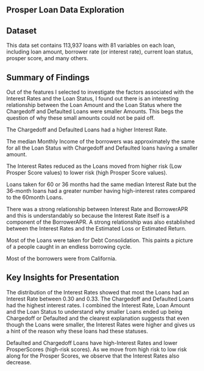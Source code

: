 ## Prosper Loan Data Exploration

## Dataset
This data set contains 113,937 loans with 81 variables on each loan, including loan amount, borrower rate (or interest rate), current loan status, prosper score, and many others.


## Summary of Findings

Out of the features I selected to investigate the factors associated with the Interest Rates and the Loan Status, I found out there is an interesting relationship between the Loan Amount and the Loan Status where the Chargedoff and Defaulted Loans were smaller Amounts. This begs the question of why these small amounts could not be paid off.

The Chargedoff and Defaulted Loans had a higher Interest Rate.

The median Monthly Income of the borrowers was approximately the same for all the Loan Status with Chargedoff and Defaulted loans having a smaller amount.

The Interest Rates reduced as the Loans moved from higher risk (Low Prosper Score values) to lower risk (high Prosper Score values).

Loans taken for 60 or 36 months had the same median Interest Rate but the 36-month loans had a greater number having high-interest rates compared to the 60month Loans.

There was a strong relationship between Interest Rate and BorrowerAPR and this is understandably so because the Interest Rate itself is a component of the BorrowerAPR. A strong relationship was also established between the Interest Rates and the Estimated Loss or Estimated Return.

Most of the Loans were taken for Debt Consolidation. This paints a picture of a people caught in an endless borrowing cycle.

Most of the borrowers were from California.


## Key Insights for Presentation

The distribution of the Interest Rates showed that most the Loans had an Interest Rate between 0.30 and 0.33.
The Chargedoff and Defaulted Loans had the highest interest rates. I combined the Interest Rate, Loan Amount and the Loan Status to understand why smaller Loans ended up being Chargedoff or Defaulted and the clearest explanation suggests that even though the Loans were smaller, the Interest Rates were higher and gives us a hint of the reason why these loans had these statuses.

Defaulted and Chargedoff Loans have high-Interest Rates and lower ProsperScores (high-risk scores). As we move from high risk to low risk along for the Prosper Scores, we observe that the Interest Rates also decrease.